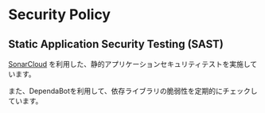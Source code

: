 # Security Policy

## Static Application Security Testing (SAST)

[SonarCloud](https://sonarcloud.io/summary/new_code?id=bl-semba-ryuichiro_sample-gradle-oas-generator)
を利用した、静的アプリケーションセキュリティテストを実施しています。

また、DependaBotを利用して、依存ライブラリの脆弱性を定期的にチェックしています。
